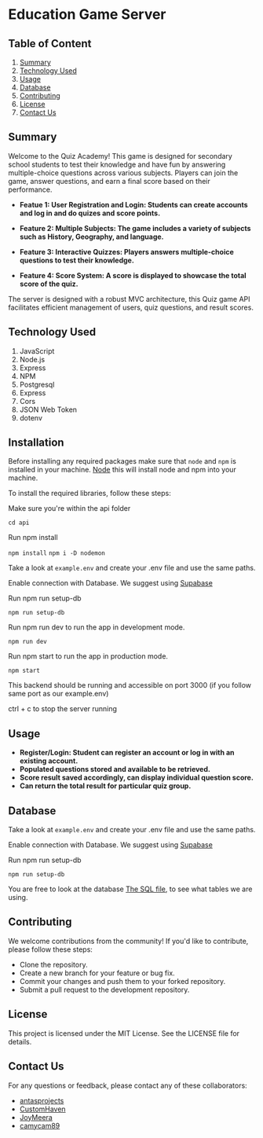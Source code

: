 # Education Game Server

## Table of Content

1. [Summary](#summary)
2. [Technology Used](#technology-used)
3. [Usage](#usage)
4. [Database](#database)
5. [Contributing](#contributing)
6. [License](#license)
7. [Contact Us](#contact-us)

## Summary

Welcome to the Quiz Academy! This game is designed for secondary school students to test their knowledge and have fun by answering multiple-choice questions across various subjects. Players can join the game, answer questions, and earn a final score based on their performance.

* **Featue 1: User Registration and Login: Students can create accounts and log in and do quizes and score points.**

* **Feature 2: Multiple Subjects: The game includes a variety of subjects such as History, Geography, and language.**

* **Feature 3: Interactive Quizzes: Players answers multiple-choice questions to test their knowledge.**

* **Feature 4: Score System: A score is displayed to showcase the total score of the quiz.**

The server is designed with a robust MVC architecture, this Quiz game API facilitates efficient management of users, quiz questions, and result scores.

## Technology Used

1. JavaScript
2. Node.js
3. Express
4. NPM
5. Postgresql
6. Express
7. Cors
8. JSON Web Token
9. dotenv


## Installation

Before installing any required packages make sure that ``node`` and ``npm`` is installed in your machine. [Node](https://nodejs.org/en/download/package-manager) this will install node and npm into your machine.

To install the required libraries, follow these steps:

Make sure you're within the api folder

```cd api```

Run npm install

``npm install``
``npm i -D nodemon``

Take a look at ``example.env`` and create your .env file and use the same paths.

Enable connection with Database. We suggest using [Supabase](https://supabase.com/)

Run npm run setup-db

``npm run setup-db``

Run npm run dev to run the app in development mode.

``npm run dev``

Run npm start to run the app in production mode.

``npm start``

This backend should be running and accessible on port 3000 (if you follow same port as our example.env)

ctrl + c to stop the server running

## Usage

* **Register/Login: Student can register an account or log in with an existing account.**
* **Populated questions stored and available to be retrieved.**
* **Score result saved accordingly, can display individual question score.**
* **Can return the total result for particular quiz group.**


## Database

Take a look at ``example.env`` and create your .env file and use the same paths.

Enable connection with Database. We suggest using [Supabase](https://supabase.com/)

Run npm run setup-db

``npm run setup-db``

You are free to look at the database [The SQL file](./db/setup.sql), to see what tables we are using.

## Contributing

We welcome contributions from the community! If you'd like to contribute, please follow these steps:

* Clone the repository.
* Create a new branch for your feature or bug fix.
* Commit your changes and push them to your forked repository.
* Submit a pull request to the development repository.


## License

This project is licensed under the MIT License. See the LICENSE file for details.

## Contact Us

For any questions or feedback, please contact any of these collaborators: 

* [antasprojects](https://github.com/antasprojects)
* [CustomHaven](https://github.com/CustomHaven)
* [JoyMeera](https://github.com/JoyMeera)
* [camycam89](https://github.com/camycam89)
